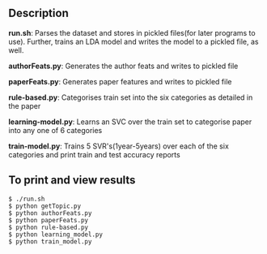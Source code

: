 ## Description
**run.sh**: Parses the dataset and stores in pickled files(for later programs to use). Further, trains an LDA model and writes the model to a pickled file, as well.  

**authorFeats.py**: Generates the author feats and writes to pickled file  

**paperFeats.py**: Generates paper features and writes to pickled file  

**rule-based.py**: Categorises train set into the six categories as detailed in the paper

**learning-model.py**: Learns an SVC over the train set to categorise paper into any one of 6 categories  

**train-model.py**: Trains 5 SVR's(1year-5years) over each of the six categories and print train and test accuracy reports

## To print and view results   
```
$ ./run.sh  
$ python getTopic.py  
$ python authorFeats.py  
$ python paperFeats.py  
$ python rule-based.py  
$ python learning_model.py  
$ python train_model.py 
```
